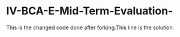 # IV-BCA-E-Mid-Term-Evaluation-
This is the changed code done after forking.This line is the solution.
